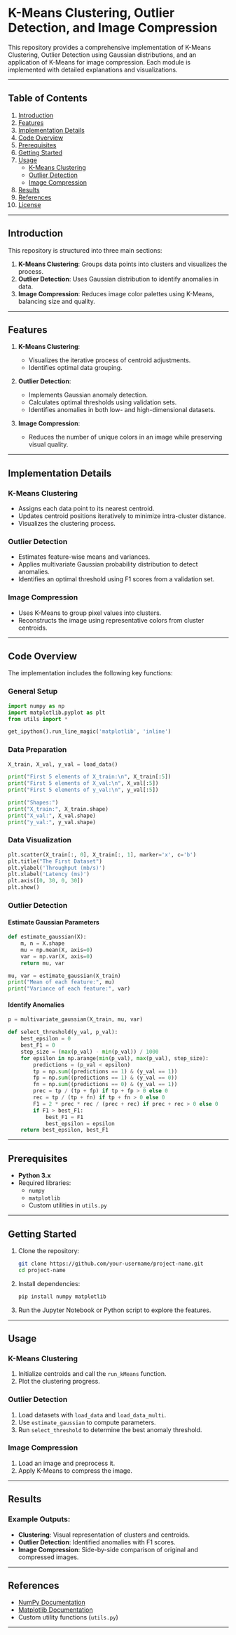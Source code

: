 # K-Means Clustering, Outlier Detection, and Image Compression

This repository provides a comprehensive implementation of K-Means Clustering, Outlier Detection using Gaussian distributions, and an application of K-Means for image compression. Each module is implemented with detailed explanations and visualizations.

---

## Table of Contents

1. [Introduction](#introduction)
2. [Features](#features)
3. [Implementation Details](#implementation-details)
4. [Code Overview](#code-overview)
5. [Prerequisites](#prerequisites)
6. [Getting Started](#getting-started)
7. [Usage](#usage)
   - [K-Means Clustering](#k-means-clustering)
   - [Outlier Detection](#outlier-detection)
   - [Image Compression](#image-compression)
8. [Results](#results)
9. [References](#references)
10. [License](#license)

---

## Introduction

This repository is structured into three main sections:
1. **K-Means Clustering**: Groups data points into clusters and visualizes the process.
2. **Outlier Detection**: Uses Gaussian distribution to identify anomalies in data.
3. **Image Compression**: Reduces image color palettes using K-Means, balancing size and quality.

---

## Features

1. **K-Means Clustering**:
   - Visualizes the iterative process of centroid adjustments.
   - Identifies optimal data grouping.

2. **Outlier Detection**:
   - Implements Gaussian anomaly detection.
   - Calculates optimal thresholds using validation sets.
   - Identifies anomalies in both low- and high-dimensional datasets.

3. **Image Compression**:
   - Reduces the number of unique colors in an image while preserving visual quality.

---

## Implementation Details

### K-Means Clustering
- Assigns each data point to its nearest centroid.
- Updates centroid positions iteratively to minimize intra-cluster distance.
- Visualizes the clustering process.

### Outlier Detection
- Estimates feature-wise means and variances.
- Applies multivariate Gaussian probability distribution to detect anomalies.
- Identifies an optimal threshold using F1 scores from a validation set.

### Image Compression
- Uses K-Means to group pixel values into clusters.
- Reconstructs the image using representative colors from cluster centroids.

---

## Code Overview

The implementation includes the following key functions:

### General Setup
```python
import numpy as np
import matplotlib.pyplot as plt
from utils import *

get_ipython().run_line_magic('matplotlib', 'inline')
```

### Data Preparation
```python
X_train, X_val, y_val = load_data()

print("First 5 elements of X_train:\n", X_train[:5])
print("First 5 elements of X_val:\n", X_val[:5])
print("First 5 elements of y_val:\n", y_val[:5])

print("Shapes:")
print("X_train:", X_train.shape)
print("X_val:", X_val.shape)
print("y_val:", y_val.shape)
```

### Data Visualization
```python
plt.scatter(X_train[:, 0], X_train[:, 1], marker='x', c='b')
plt.title("The First Dataset")
plt.ylabel('Throughput (mb/s)')
plt.xlabel('Latency (ms)')
plt.axis([0, 30, 0, 30])
plt.show()
```

### Outlier Detection
#### Estimate Gaussian Parameters
```python
def estimate_gaussian(X):
    m, n = X.shape
    mu = np.mean(X, axis=0)
    var = np.var(X, axis=0)
    return mu, var

mu, var = estimate_gaussian(X_train)
print("Mean of each feature:", mu)
print("Variance of each feature:", var)
```

#### Identify Anomalies
```python
p = multivariate_gaussian(X_train, mu, var)

def select_threshold(y_val, p_val):
    best_epsilon = 0
    best_F1 = 0
    step_size = (max(p_val) - min(p_val)) / 1000
    for epsilon in np.arange(min(p_val), max(p_val), step_size):
        predictions = (p_val < epsilon)
        tp = np.sum((predictions == 1) & (y_val == 1))
        fp = np.sum((predictions == 1) & (y_val == 0))
        fn = np.sum((predictions == 0) & (y_val == 1))
        prec = tp / (tp + fp) if tp + fp > 0 else 0
        rec = tp / (tp + fn) if tp + fn > 0 else 0
        F1 = 2 * prec * rec / (prec + rec) if prec + rec > 0 else 0
        if F1 > best_F1:
            best_F1 = F1
            best_epsilon = epsilon
    return best_epsilon, best_F1
```

---

## Prerequisites

- **Python 3.x**
- Required libraries:
  - `numpy`
  - `matplotlib`
  - Custom utilities in `utils.py`

---

## Getting Started

1. Clone the repository:
   ```bash
   git clone https://github.com/your-username/project-name.git
   cd project-name
   ```

2. Install dependencies:
   ```bash
   pip install numpy matplotlib
   ```

3. Run the Jupyter Notebook or Python script to explore the features.

---

## Usage

### K-Means Clustering
1. Initialize centroids and call the `run_kMeans` function.
2. Plot the clustering progress.

### Outlier Detection
1. Load datasets with `load_data` and `load_data_multi`.
2. Use `estimate_gaussian` to compute parameters.
3. Run `select_threshold` to determine the best anomaly threshold.

### Image Compression
1. Load an image and preprocess it.
2. Apply K-Means to compress the image.

---

## Results

### Example Outputs:
- **Clustering**: Visual representation of clusters and centroids.
- **Outlier Detection**: Identified anomalies with F1 scores.
- **Image Compression**: Side-by-side comparison of original and compressed images.

---

## References

- [NumPy Documentation](https://numpy.org/doc/)
- [Matplotlib Documentation](https://matplotlib.org/stable/contents.html)
- Custom utility functions (`utils.py`)

---

